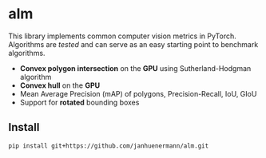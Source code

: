 # alm
This library implements common computer vision metrics in PyTorch. Algorithms are _tested_ and can serve as an easy starting point to benchmark algorithms.

- **Convex polygon intersection** on the **GPU** using Sutherland-Hodgman algorithm
- **Convex hull** on the **GPU**
- Mean Average Precision (mAP) of polygons, Precision-Recall, IoU, GIoU
- Support for **rotated** bounding boxes

## Install

```bash
pip install git+https://github.com/janhuenermann/alm.git
```